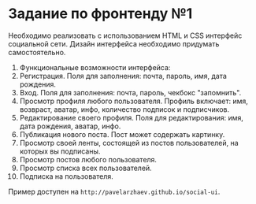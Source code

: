 # Задание по фронтенду №1

Необходимо реализовать с использованием HTML и CSS интерфейс социальной сети.
Дизайн интерфейса необходимо придумать самостоятельно.

1. Функциональные возможности интерфейса:
2. Регистрация. Поля для заполнения: почта, пароль, имя, дата рождения.
3. Вход. Поля для заполнения: почта, пароль, чекбокс "запомнить".
4. Просмотр профиля любого пользователя. Профиль включает: имя, возвраст, аватар, инфо, количество подписок и подписчиков.
5. Редактирование своего профиля. Поля для редактирования: имя, дата рождения, аватар, инфо.
6. Публикация нового поста. Пост может содержать картинку.
7. Просмотр своей ленты, состоящей из постов пользователей, на которых вы подписаны.
8. Просмотр постов любого пользователя.
9. Просмотр списка всех пользователей.
10. Подписка на пользователя.

Пример доступен на `http://pavelarzhaev.github.io/social-ui`.
